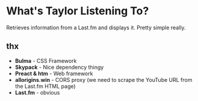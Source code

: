 # What's Taylor Listening To?

Retrieves information from a Last.fm and displays it. Pretty simple really.

## thx

 - **Bulma** - CSS Framework
 - **Skypack** - Nice dependency thingy
 - **Preact & htm** - Web framework
 - **allorigins.win** - CORS proxy (we need to scrape the YouTube URL from the Last.fm HTML page)
 - **Last.fm** - obvious

